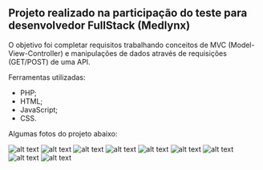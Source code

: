 ## Projeto realizado na participação do teste para desenvolvedor FullStack (Medlynx)

O objetivo foi completar requisitos trabalhando conceitos de MVC (Model-View-Controller) e manipulações de dados através de requisições (GET/POST) de uma API.

Ferramentas utilizadas:
- PHP;
- HTML;
- JavaScript;
- CSS.

Algumas fotos do projeto abaixo:

![alt text](https://media.discordapp.net/attachments/971787111470596136/1038729401950539786/Captura_de_tela_2022-11-06_051529.png?width=989&height=468)
![alt text](https://media.discordapp.net/attachments/971787111470596136/1038729398406357052/Captura_de_tela_2022-11-06_051544.png?width=991&height=468)
![alt text](https://media.discordapp.net/attachments/971787111470596136/1038729399064858634/Captura_de_tela_2022-11-06_051558.png?width=991&height=468)
![alt text](https://media.discordapp.net/attachments/971787111470596136/1038729399576571964/Captura_de_tela_2022-11-06_051631.png?width=989&height=468)
![alt text](https://media.discordapp.net/attachments/971787111470596136/1038729400021164073/Captura_de_tela_2022-11-06_051645.png?width=989&height=468)
![alt text](https://media.discordapp.net/attachments/971787111470596136/1038729400369287198/Captura_de_tela_2022-11-06_051659.png?width=989&height=468)
![alt text](https://media.discordapp.net/attachments/971787111470596136/1038729400692256829/Captura_de_tela_2022-11-06_051716.png?width=991&height=468)
![alt text](https://media.discordapp.net/attachments/971787111470596136/1038729401128456192/Captura_de_tela_2022-11-06_051746.png?width=993&height=468)
![alt text](https://media.discordapp.net/attachments/971787111470596136/1038729401493368842/Captura_de_tela_2022-11-06_051835.png?width=995&height=468)
